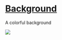 # [ Background ]( https://visnowden.github.io/background )

A colorful background

<img src="http://img.shields.io/static/v1?label=status:&message=Work%20in%20progress&color=darkred"/>
